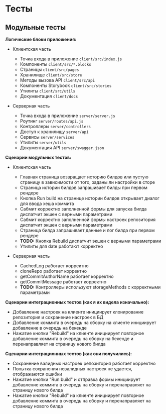 # Тесты

## Модульные тесты

**Логические блоки приложения:**

* Клиентская часть
    * Точка входа в приложение `client/src/index.js`
    * Компоненты `client/src/*.blocks`
    * Страницы `client/src/pages`
    * Хранилище `client/src/store`
    * Методы вызова API `client/src/api`
    * Компоненты Storybook `client/src/stories`
    * Утилиты `client/src/utils`
    * Документация `client/docs`

* Серверная часть
    * Точка входа в приложение `server/server.js`
    * Роутинг `server/routes/api.js`
    * Контроллеры `server/controllers`
    * Доступ к хранилищу `server/api`
    * Сервисы `server/services`
    * Утилиты `server/utils`
    * Документация API `server/swagger.json`

**Сценарии модульных тестов:**

* Клиентская часть
    * Главная страница возвращает историю билдов или пустую страницу в зависимости от того, заданы ли настройки в сторе
    * Страница истории билдов запрашивает билды при первом рендере
    * Кнопка Run build на странице истории билдов открывает диалог для ввода хеша коммита
    * Сабмит корректно заполненной формы для запуска билда диспатчит экшен с верными параметрами
    * Сабмит корректно заполненной формы настроек репозитория диспатчит экшен с верными параметрами
    * Страница билда запрашивает данные и лог билда при первом рендере
    * **TODO:** Кнопка Rebuild диспатчит экшен с верными параметрами
    * Утилиты для date работают корректно

* Серверная часть
    * CachedLog работает корректно
    * cloneRepo работает корректно
    * getCommitAuthorName работает корректно
    * getCommitMessage работает корректно
    * **TODO:** Контроллеры используют storageMethods с корректными параметрами

**Сценарии интеграционных тестов (как я их видела изначально):**

* Добавление настроек на клиенте инициирует клонирование репозитория и сохранение настроек в БД
* Добавление коммита в очередь на сборку на клиенте инициирует добавление в очередь на бекенде
* Нажатие кнопки "Rebuild" на клиенте инициирует повторное добавление коммита в очередь на сборку на бекенде и перенаправляет на страницу нового билда

**Сценарии интеграционных тестов (как они получились):**

* Сохранение валидных настроек репозитория работает корректно
* Попытка сохранения невалидных настроек не удается, отображаются ошибки
* Нажатие кнопки "Run build" и отправка формы инициирует добавление коммита в очередь на сборку и перенаправляет на страницу нового билда
* Нажатие кнопки "Rebuild" на клиенте инициирует повторное добавление коммита в очередь на сборку и перенаправляет на страницу нового билда
